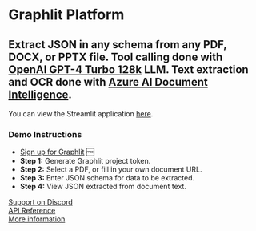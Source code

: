 # Graphlit Platform

## Extract JSON in any schema from any PDF, DOCX, or PPTX file. Tool calling done with [OpenAI GPT-4 Turbo 128k](https://platform.openai.com/docs/models/gpt-4-and-gpt-4-turbo) LLM. Text extraction and OCR done with [Azure AI Document Intelligence](https://azure.microsoft.com/en-us/products/ai-services/ai-document-intelligence).

You can view the Streamlit application [here](https://graphlit-samples-extract-pdf-json.streamlit.app/).

### Demo Instructions
- [Sign up for Graphlit](https://docs.graphlit.dev/getting-started/signup) 🆓  
- **Step 1:** Generate Graphlit project token.
- **Step 2:** Select a PDF, or fill in your own document URL.
- **Step 3:** Enter JSON schema for data to be extracted.
- **Step 4:** View JSON extracted from document text.

[Support on Discord](https://discord.gg/ygFmfjy3Qx)            
[API Reference](https://docs.graphlit.dev/graphlit-data-api/api-reference)     
[More information](https://www.graphlit.com)
